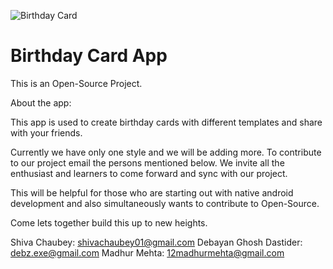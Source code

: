 ![Birthday Card](https://user-images.githubusercontent.com/77199373/128646256-4b066140-e798-403d-ab97-00b8b81ed61f.png)

# Birthday Card App

This is an Open-Source Project.

About the app:

This app is used to create birthday cards with different templates and share with your friends.

Currently we have only one style and we will be adding more. To contribute to our project email
the persons mentioned below. We invite all the enthusiast and learners to come forward and sync
with our project. 

This will be helpful for those who are starting out with native android development and also 
simultaneously wants to contribute to Open-Source.

Come lets together build this up to new heights.

Shiva Chaubey: shivachaubey01@gmail.com
Debayan Ghosh Dastider: debz.exe@gmail.com
Madhur Mehta: 12madhurmehta@gmail.com
